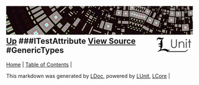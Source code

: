 ![](../Content/LUnit-banner-small.png "")
[<img align="right" src="../Content/LUnit-logo-small.png">](../../README.md)
[Up](ITestAttribute.md)
###ITestAttribute
[View Source](../Attributes/ITestAttribute.cs)
#GenericTypes
---

[Home](../../README.md) | [Table of Contents](../../TableOfContents.md) | 


This markdown was generated by [LDoc](https://github.com/CodeSingularity/LDoc), powered by [LUnit](https://github.com/CodeSingularity/LUnit), [LCore](https://github.com/CodeSingularity/LCore) | 


